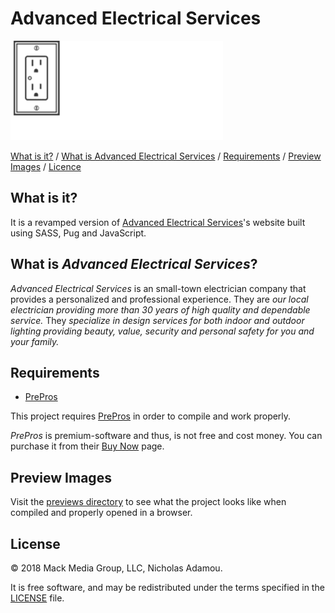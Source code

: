 # Advanced Electrical Services

![logo](design/img/logo-preview.png)

[What is it?]() / [What is Advanced Electrical Services]() / [Requirements]() / [Preview Images]() / [Licence]()

What is it?
------------

It is a revamped version of [Advanced Electrical Services](http://advancedelectricalservicesinc.com)'s website built using SASS, Pug and JavaScript.

What is *Advanced Electrical Services*?
------------

*Advanced Electrical Services* is an small-town electrician company that provides a personalized and professional experience. They are *our local electrician providing more than 30 years of high quality and dependable service.* They *specialize in design services for both indoor and outdoor lighting providing beauty, value, security and personal safety for you and your family.*

Requirements
------------

* [PrePros](https://prepros.io/)

This project requires [PrePros](https://prepros.io/) in order to compile and work properly.

*PrePros* is premium-software and thus, is not free and cost money. You can purchase it from their [Buy Now](https://prepros.io/buy) page.

Preview Images
------------

Visit the [previews directory](previews) to see what the project looks like when compiled and properly opened in a browser.

License
------------

© 2018 Mack Media Group, LLC, Nicholas Adamou.

It is free software, and may be redistributed under the terms specified in the [LICENSE] file.

[LICENSE]: LICENSE